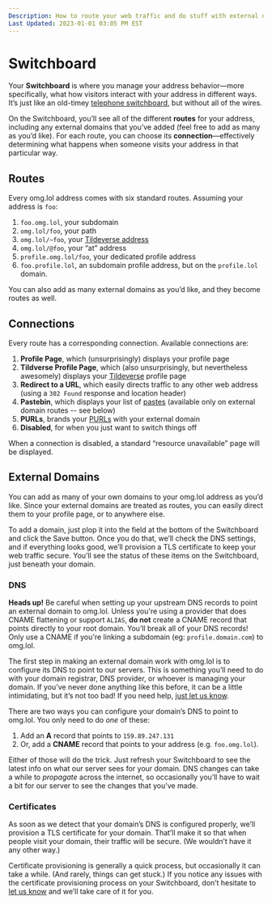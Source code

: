```yaml
---
Description: How to route your web traffic and do stuff with external domains  
Last Updated: 2023-01-01 03:05 PM EST
---
```


# Switchboard

Your **Switchboard** is where you manage your address behavior—more specifically, what how visitors interact with your address in different ways. It’s just like an old-timey [telephone switchboard](https://en.wikipedia.org/wiki/Telephone_switchboard), but without all of the wires.

On the Switchboard, you’ll see all of the different **routes** for your address, including any external domains that you’ve added (feel free to add as many as you’d like). For each route, you can choose its **connection**—effectively determining what happens when someone visits your address in that particular way.

## Routes

Every omg.lol address comes with six standard routes. Assuming your address is `foo`:

1. `foo.omg.lol`, your subdomain
2. `omg.lol/foo`, your path
3. `omg.lol/~foo`, your [Tildeverse address](/info/tildeverse)
4. `omg.lol/@foo`, your “at” address
5. `profile.omg.lol/foo`, your dedicated profile address
6. `foo.profile.lol`, an subdomain profile address, but on the `profile.lol` domain.

You can also add as many external domains as you’d like, and they become routes as well.

## Connections

Every route has a corresponding connection. Available connections are:

1. **Profile Page**, which (unsurprisingly) displays your profile page
2. **Tildverse Profile Page**, which (also unsurprisingly, but nevertheless awesomely) displays your [Tildeverse](/info/tildeverse) profile page
3. **Redirect to a URL**, which easily directs traffic to any other web address (using a `302 Found` response and location header)
4. **Pastebin**, which displays your list of [pastes](/info/pastebin) (available only on external domain routes -- see below)
5. **PURLs**, brands your [PURLs](/info/purls) with your external domain
6. **Disabled**, for when you just want to switch things off

When a connection is disabled, a standard “resource unavailable” page will be displayed.

## External Domains

You can add as many of your own domains to your omg.lol address as you’d like. Since your external domains are treated as routes, you can easily direct them to your profile page, or to anywhere else.

To add a domain, just plop it into the field at the bottom of the Switchboard and click the Save button. Once you do that, we’ll check the DNS settings, and if everything looks good, we’ll provision a TLS certificate to keep your web traffic secure. You’ll see the status of these items on the Switchboard, just beneath your domain.

### DNS

<div class="container yellow-4-bg gray-9-fg">

<i class="fa-solid fa-fw fa-bone-break"></i> <strong>Heads up!</strong> Be careful when setting up your upstream DNS records to point an external domain to omg.lol. Unless you're using a provider that does CNAME flattening or support `ALIAS`, **do not** create a CNAME record that points directly to your root domain. You’ll break all of your DNS records! Only use a CNAME if you're linking a subdomain (eg: `profile.domain.com`) to omg.lol.

</div>

The first step in making an external domain work with omg.lol is to configure its DNS to point to our servers. This is something you’ll need to do with your domain registrar, DNS provider, or whoever is managing your domain. If you’ve never done anything like this before, it can be a little intimidating, but it’s not too bad! If you need help, [just let us know](/help/contact).

There are two ways you can configure your domain’s DNS to point to omg.lol. You only need to do _one_ of these:
	
1. Add an **A** record that points to `159.89.247.131`
2. Or, add a **CNAME** record that points to your address (e.g. `foo.omg.lol`).

Either of those will do the trick. Just refresh your Switchboard to see the latest info on what our server sees for your domain. DNS changes can take a while to _propagate_ across the internet, so occasionally you’ll have to wait a bit for our server to see the changes that you’ve made.

### Certificates

As soon as we detect that your domain’s DNS is configured properly, we’ll provision a TLS certificate for your domain. That’ll make it so that when people visit your domain, their traffic will be secure. (We wouldn’t have it any other way.)

Certificate provisioning is generally a quick process, but occasionally it can take a while. (And rarely, things can get stuck.) If you notice any issues with the certificate provisioning process on your Switchboard, don’t hesitate to [let us know](/help/contact) and we’ll take care of it for you.
